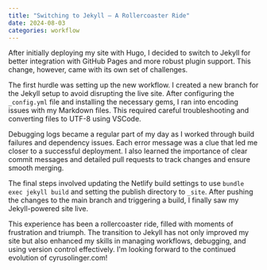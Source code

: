 ```yaml
---
title: "Switching to Jekyll – A Rollercoaster Ride"
date: 2024-08-03
categories: workflow
---
```


After initially deploying my site with Hugo, I decided to switch to Jekyll for better integration with GitHub Pages and more robust plugin support. This change, however, came with its own set of challenges.

The first hurdle was setting up the new workflow. I created a new branch for the Jekyll setup to avoid disrupting the live site. After configuring the `_config.yml` file and installing the necessary gems, I ran into encoding issues with my Markdown files. This required careful troubleshooting and converting files to UTF-8 using VSCode.

Debugging logs became a regular part of my day as I worked through build failures and dependency issues. Each error message was a clue that led me closer to a successful deployment. I also learned the importance of clear commit messages and detailed pull requests to track changes and ensure smooth merging.

The final steps involved updating the Netlify build settings to use `bundle exec jekyll build` and setting the publish directory to `_site`. After pushing the changes to the main branch and triggering a build, I finally saw my Jekyll-powered site live.

This experience has been a rollercoaster ride, filled with moments of frustration and triumph. The transition to Jekyll has not only improved my site but also enhanced my skills in managing workflows, debugging, and using version control effectively. I'm looking forward to the continued evolution of cyrusolinger.com!